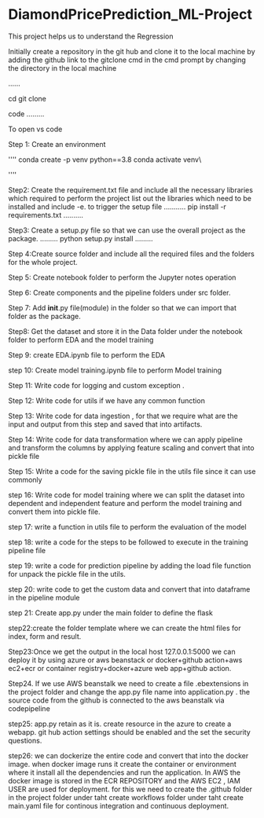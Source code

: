 # DiamondPricePrediction_ML-Project
This project helps us to understand the Regression 

Initially create a repository in the git hub and clone it to the local machine by adding the github link 
to the gitclone cmd in the cmd prompt by changing the directory in the local machine

......

cd <path of the local machine directory>
git clone <path from the git hub link>

code
.........

To open vs code


Step 1: Create an environment

''''
conda create -p venv python==3.8
conda activate venv\

''''

Step2: Create the requirement.txt file and include all the necessary libraries which required to perform the project
list out the libraries which need to be installed and include -e. to trigger the setup file
...........
pip install -r requirements.txt
..........

Step3: Create a setup.py file so that we can use the overall project as the package.
.........
python setup.py install
.........

Step 4:Create source folder and include all the required files and the folders for the whole project.

Step 5: Create notebook folder to perform the Jupyter notes operation

Step 6: Create components and the pipeline folders under src folder.

Step 7: Add __init__.py file(module) in the folder so that we can import that folder as the package.

Step8: Get the dataset and store it in the Data folder under the notebook folder to perform EDA and the model training

Step 9: create EDA.ipynb file to perform the EDA

step 10: Create model training.ipynb file to perform Model training

Step 11: Write code for logging and custom exception .

Step 12: Write code for utils if we have any common function

Step 13: Write code for data ingestion , for that we require what are the input and output from this step and saved that into artifacts.

Step 14: Write code for data transformation where we can apply pipeline and transform the columns by applying feature scaling and convert that into pickle file

Step 15: Write a code for the saving pickle file in the utils file since it can use commonly

step 16: Write code for model training where we can split the dataset into dependent and independent feature and perform the model training and convert them into pickle file.

step 17: write a function in utils file to perform the evaluation of the model

step 18: write a code for the steps to be followed to execute in the training pipeline file

step 19: write a code for prediction pipeline by adding the load file function for unpack the pickle file in the utils.

step 20: write code to get the custom data and convert that into dataframe in the pipeline module

step 21: Create app.py under the main folder to define the flask 

step22:create the folder template where we can create the html files for index, form and result.

Step23:Once we get the output in the local host 127.0.0.1:5000
we can deploy it by using azure or aws beanstack or docker+github action+aws ec2+ecr or container registry+docker+azure web app+github action.

Step24. If we use AWS beanstalk we need to create a file .ebextensions in the project folder and change the app.py file name into application.py . the source code from the github is connected to the aws beanstalk via codepipeline

step25: app.py retain as it is. create resource in the azure to create a webapp. git hub action settings should be enabled and the set the security questions.

step26: we can dockerize the entire code and convert that into the docker image. when docker image runs it create the container or environment where it install all the dependencies and run the application. In AWS the docker image is stored in the ECR REPOSITORY and the AWS EC2 , IAM USER are used for deployment. for this we need to create the .github folder in the project folder under taht create workflows folder under taht create main.yaml file for continous integration and continuous deployment.







